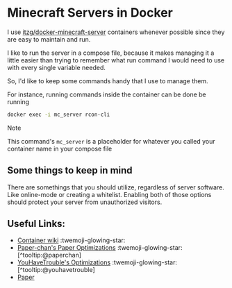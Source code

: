 # Minecraft Servers in Docker

I use [itzg/docker-minecraft-server](https://github.com/itzg/docker-minecraft-server) containers whenever possible since they are easy to maintain and run.

I like to run the server in a compose file, because it makes managing it a little easier than trying to remember what run command I would need to use with every single variable needed.

So, I'd like to keep some commands handy that I use to manage them.

For instance, running commands inside the container can be done be running

```sh
docker exec -i mc_server rcon-cli
```

> [!NOTE]
> This command's ```mc_server``` is a placeholder for whatever you called your container name in your compose file

## Some things to keep in mind

There are somethings that you should utilize, regardless of server software. Like online-mode or creating a whitelist.
Enabling both of those options should protect your server from unauthorized visitors.

## Useful Links:
- [Container wiki](https://docker-minecraft-server.readthedocs.io/) :twemoji-glowing-star:
- [Paper-chan's Paper Optimizations](https://paper-chan.moe/paper-optimization/) :twemoji-glowing-star: [^tooltip:@paperchan]
- [YouHaveTrouble's Optimizations](https://github.com/YouHaveTrouble/minecraft-optimization) :twemoji-glowing-star: [^tooltip:@youhavetrouble]
- [Paper](https://papermc.io)
